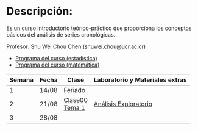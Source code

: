 # Descripción:

Es un curso introductorio teórico-práctico que proporciona los conceptos
básicos del análisis de series cronológicas.

Profesor: Shu Wei Chou Chen (<shuwei.chou@ucr.ac.cr>)

-   [Programa del curso
    (estadística)](https://shuwei325.github.io/SP1633-II23/SP1633-programa.pdf)
    <br>
-   [Programa del curso
    (matemática)](https://shuwei325.github.io/SP1633-II23/-programa.pdf)

| Semana | Fecha | Clase                                                                                                                                      | Laboratorio y Materiales extras                                                                 |
|------------|------|------|--------------------------------------------------|
| 1      | 14/08 | Feriado                                                                                                                                    |                                                                                                 |
| 2      | 21/08 | [Clase00](https://shuwei325.github.io/SP1633-II23/Clase00.html) <br> [Tema 1](https://shuwei325.github.io/SP1633-II23/I_Introducción.html) | [Análisis Exploratorio](https://shuwei325.github.io/SP1633-II23/I_Analisis%20Exploratorio.html) |
| 3      | 28/08 |                                                                                                                                            |                                                                                                 |

<!-- 4             | 4/09 |   |     | -->
<!-- 5             | 11/09 |  |     | -->
<!-- 6             | 18/09 |  |     | -->
<!-- 7             | 25/09 |  |     | -->
<!-- 8             | 2/10 |  |     | -->
<!-- 9             | 9/10 |  |     | -->
<!-- 10             | 16/10 |  |     | -->
<!-- 11             | 23/10 |  |     | -->
<!-- 12             | 30/10 |  |     | -->
<!-- 13             | 6/11 |  |     | -->
<!-- 14             | 13/11 |  |     | -->
<!-- 15             | 20/11 |  |     | -->
<!-- 16             | 27/11 |  |     | -->
